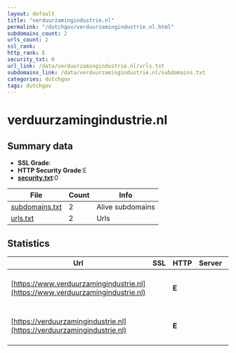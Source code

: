 ```yaml
---
layout: default
title: "verduurzamingindustrie.nl"
permalink: "/dutchgov/verduurzamingindustrie.nl.html"
subdomains_count: 2
urls_count: 2
ssl_rank: 
http_rank: E
security_txt: 0
url_link: /data/verduurzamingindustrie.nl/urls.txt
subdomains_link: /data/verduurzamingindustrie.nl/subdomains.txt
categories: dutchgov
tags: dutchgov
---
```



# verduurzamingindustrie.nl
## Summary data


 - **SSL Grade**:
 - **HTTP Security Grade**:E
 - **[security.txt](https://www.digitaleoverheid.nl/nieuws/standaard-security-txt-nu-verplicht-voor-overheid/)**:0


| File       | Count | Info |
|------------|-------|------|
|[subdomains.txt](/DutchGovScope/data/verduurzamingindustrie.nl/subdomains.txt)|2|Alive subdomains|
|[urls.txt](/DutchGovScope/data/verduurzamingindustrie.nl/urls.txt)|2|Urls|


## Statistics


| Url | SSL | HTTP | Server | Cookie | HSTS | CORS | CTO | CSP | XFO | XXP | RP |FP| Tech |Title |
|--------|-------|-------|------|------|------|------|------|------|------|------|------|------|------|------|
|[https://www.verduurzamingindustrie.nl](https://www.verduurzamingindustrie.nl)| | **E**|| | | | | | | | :white_check_mark: | |HSTS Microsoft ASP.NET YouTube|Object moved|
|[https://verduurzamingindustrie.nl](https://verduurzamingindustrie.nl)| | **E**|| | | | | | | | :white_check_mark: | |HSTS Microsoft ASP.NET YouTube|Object moved|


